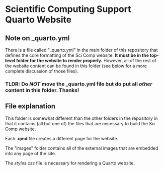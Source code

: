 # Scientific Computing Support Quarto Website

## Note on \_quarto.yml

There is a file called "\_quarto.yml" in the main folder of this repository that defines the core formatting of the Sci Comp website. **It must be in the top-level folder for the website to render properly.** However, all of the rest of the website content can be found in this folder (see below for a more complete discussion of those files).

### TLDR: Do *NOT* move the \_quarto.yml file but do put all *other* content in this folder. Thanks!

## File explanation

This folder is somewhat different than the other folders in the repository in that it contains (all but one of) the files that are necessary to build the Sci Comp website.

Each **.qmd** file creates a different page for the website.

The "images" folder contains all of the external images that are embedded into any page of the site.

The *styles.css* file is necessary for rendering a Quarto website.
